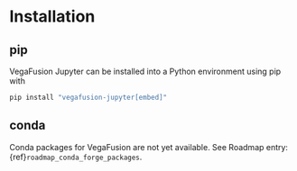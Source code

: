 # Installation

## pip
VegaFusion Jupyter can be installed into a Python environment using pip with
```bash
pip install "vegafusion-jupyter[embed]"
```

## conda


Conda packages for VegaFusion are not yet available. See Roadmap entry: {ref}`roadmap_conda_forge_packages`.

